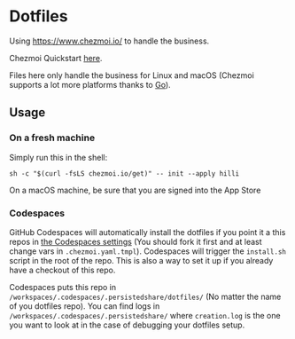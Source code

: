 # Dotfiles

Using https://www.chezmoi.io/ to handle the business.

Chezmoi Quickstart [here](https://www.chezmoi.io/quick-start/#start-using-chezmoi-on-your-current-machine).

Files here only handle the business for Linux and macOS (Chezmoi supports a lot more platforms thanks to [Go](https://go.dev/)).

## Usage

### On a fresh machine

Simply run this in the shell:

```shell
sh -c "$(curl -fsLS chezmoi.io/get)" -- init --apply hilli
```

On a macOS machine, be sure that you are signed into the App Store

### Codespaces

GitHub Codespaces will automatically install the dotfiles if you point it a this repos in [the Codespaces settings](https://github.com/settings/codespaces) (You should fork it first and at least change vars in `.chezmoi.yaml.tmpl`). Codespaces will trigger the `install.sh` script in the root of the repo. This is also a way to set it up if you already have a checkout of this repo.

Codespaces puts this repo in `/workspaces/.codespaces/.persistedshare/dotfiles/` (No matter the name of you dotfiles repo). You can find logs in `/workspaces/.codespaces/.persistedshare/` where `creation.log` is the one you want to look at in the case of debugging your dotfiles setup.
